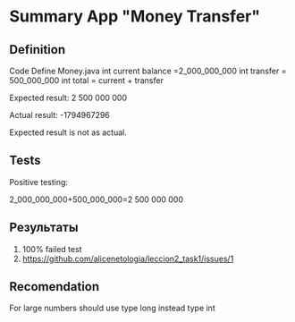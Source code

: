 # Summary App "Money Transfer"

## Definition

Code Define Money.java
int current balance =2_000_000_000
int transfer = 500_000_000
int total = current + transfer

Expected result: 2 500 000 000

Actual result: -1794967296

Expected result is not as actual. 


## Tests

Positive testing:

2_000_000_000+500_000_000=2 500 000 000

## Результаты

1. 100% failed test
2. https://github.com/alicenetologia/leccion2_task1/issues/1


## Recomendation


For large numbers should use type long instead type int 

